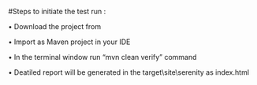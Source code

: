 #Steps to initiate the test run :

•	Download the project from
 
•	Import as Maven project in your IDE

•	In the terminal window run “mvn clean verify” command

•	Deatiled report will be generated in the target\site\serenity as index.html
